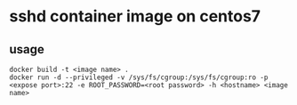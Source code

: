 # sshd container image on centos7
## usage

```
docker build -t <image name> .
docker run -d --privileged -v /sys/fs/cgroup:/sys/fs/cgroup:ro -p <expose port>:22 -e ROOT_PASSWORD=<root password> -h <hostname> <image name>
```